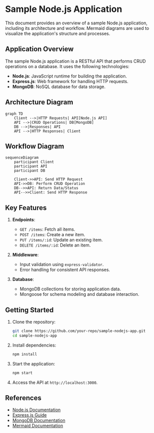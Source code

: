 # Sample Node.js Application

This document provides an overview of a sample Node.js application, including its architecture and workflow. Mermaid diagrams are used to visualize the application's structure and processes.

## Application Overview

The sample Node.js application is a RESTful API that performs CRUD operations on a database. It uses the following technologies:

- **Node.js**: JavaScript runtime for building the application.
- **Express.js**: Web framework for handling HTTP requests.
- **MongoDB**: NoSQL database for data storage.

## Architecture Diagram

```mermaid
graph TD
    Client -->|HTTP Requests| API[Node.js API]
    API -->|CRUD Operations| DB[MongoDB]
    DB -->|Responses| API
    API -->|HTTP Responses| Client
```

## Workflow Diagram

```mermaid
sequenceDiagram
    participant Client
    participant API
    participant DB

    Client->>API: Send HTTP Request
    API->>DB: Perform CRUD Operation
    DB-->>API: Return Data/Status
    API-->>Client: Send HTTP Response
```

## Key Features

1. **Endpoints**:
   - `GET /items`: Fetch all items.
   - `POST /items`: Create a new item.
   - `PUT /items/:id`: Update an existing item.
   - `DELETE /items/:id`: Delete an item.

2. **Middleware**:
   - Input validation using `express-validator`.
   - Error handling for consistent API responses.

3. **Database**:
   - MongoDB collections for storing application data.
   - Mongoose for schema modeling and database interaction.

## Getting Started

1. Clone the repository:
   ```bash
   git clone https://github.com/your-repo/sample-nodejs-app.git
   cd sample-nodejs-app
   ```

2. Install dependencies:
   ```bash
   npm install
   ```

3. Start the application:
   ```bash
   npm start
   ```

4. Access the API at `http://localhost:3000`.

## References

- [Node.js Documentation](https://nodejs.org/en/docs/)
- [Express.js Guide](https://expressjs.com/)
- [MongoDB Documentation](https://www.mongodb.com/docs/)
- [Mermaid Documentation](https://mermaid-js.github.io/mermaid/)
